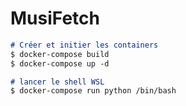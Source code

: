 # MusiFetch
```markdown
# Créer et initier les containers
$ docker-compose build
$ docker-compose up -d

# lancer le shell WSL
$ docker-compose run python /bin/bash
```

